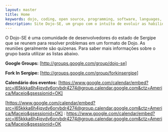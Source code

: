 ```yaml
---
layout: master
title: Home
keywords: dojo, coding, open source, programming, software, languages, tdd, dbb, test, tests, baby steps, refactory, best praticies
description: Site Dojo-SE, um grupo com o intuíto de evoluir as habilidades de programação de seus membros usando boas práticas de desenvolvimento de software
---
```


O Dojo-SE é uma comunidade de desenvolvedores do estado de Sergipe que se reunem para resolver problemas em um formato
de Dojo. As reuniões geralmente são quizenas. Para saber mais informações sobre o grupo basta utilizar as listas abaixo.

**Google Groups:** [http://groups.google.com/group/dojo-se]

**Fork In Sergipe:** [http://groups.google.com/group/forkinsergipe]

**Calendário dos eventos:** [https://www.google.com/calendar/embed?src=l65kkka6h4jqvdv6orvbdr4274@group.calendar.google.com&ctz=America/Maceio&gsessionid=OK]

[http://groups.google.com/group/dojo-se]: http://groups.google.com/group/dojo-se

[http://groups.google.com/group/forkinsergipe]: http://groups.google.com/group/forkinsergipe

[https://www.google.com/calendar/embed?src=l65kkka6h4jqvdv6orvbdr4274@group.calendar.google.com&ctz=America/Maceio&gsessionid=OK] : https://www.google.com/calendar/embed?src=l65kkka6h4jqvdv6orvbdr4274@group.calendar.google.com&ctz=America/Maceio&gsessionid=OK
